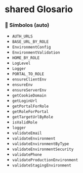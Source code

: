 # shared Glosario

<!-- AUTOGEN_SYMBOLS:START -->

### 🔎 Símbolos (auto)

- `AUTH_URLS`
- `BASE_URL_BY_ROLE`
- `EnvironmentConfig`
- `EnvironmentValidation`
- `HOME_BY_ROLE`
- `LogLevel`
- `Logger`
- `PORTAL_TO_ROLE`
- `ensureClientEnv`
- `ensureEnv`
- `ensureServerEnv`
- `getCookieDomain`
- `getLoginUrl`
- `getPortalForRole`
- `getRoleForPortal`
- `getTargetUrlByRole`
- `isValidRole`
- `logger`
- `validateEmail`
- `validateEnvironment`
- `validateEnvironmentByType`
- `validateEnvironmentSecurity`
- `validatePhone`
- `validateProductionEnvironment`
- `validateStagingEnvironment`

<!-- AUTOGEN_SYMBOLS:END -->
